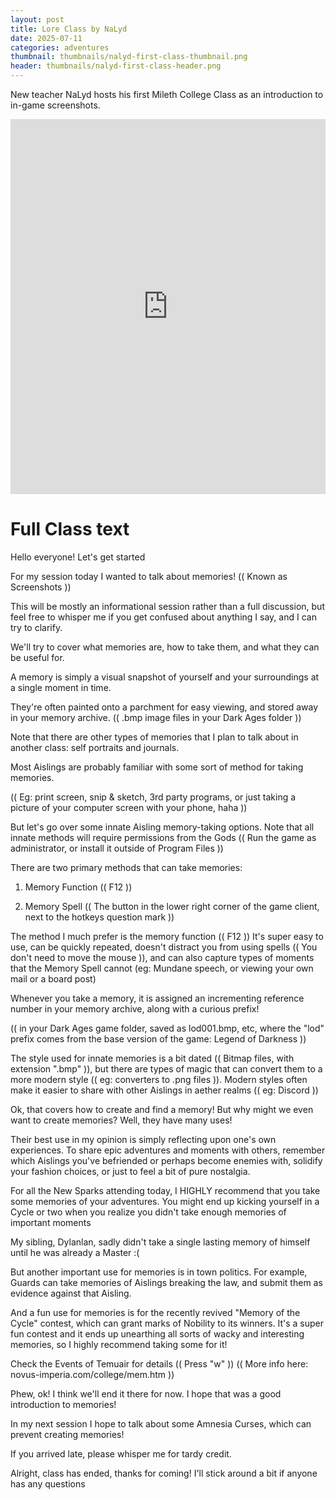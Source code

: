 ```yaml
---
layout: post
title: Lore Class by NaLyd
date: 2025-07-11
categories: adventures
thumbnail: thumbnails/nalyd-first-class-thumbnail.png
header: thumbnails/nalyd-first-class-header.png
---
```


New teacher NaLyd hosts his first Mileth College Class as an introduction to in-game screenshots.

<iframe width="100%" height="600" src="https://www.youtube.com/embed/mNYEhGJ-g1Q?si=5--ZXOlkHrCPyMyU" title="YouTube video player" frameborder="0" allow="accelerometer; autoplay; clipboard-write; encrypted-media; gyroscope; picture-in-picture; web-share" referrerpolicy="strict-origin-when-cross-origin" allowfullscreen></iframe>

# Full Class text

Hello everyone! Let's get started

For my session today I wanted to talk about memories!
(( Known as Screenshots ))

This will be mostly an informational session rather than
a full discussion, but feel free to whisper me if you
get confused about anything I say,
and I can try to clarify.

We'll try to cover what memories are, how to take them,
and what they can be useful for.

A memory is simply a visual snapshot of yourself and your
surroundings at a single moment in time.

They're often painted onto a parchment for easy viewing,
and stored away in your memory archive.
(( .bmp image files in your Dark Ages folder ))

Note that there are other types of memories that I plan to
talk about in another class: self portraits and journals.

Most Aislings are probably familiar with some sort of method
for taking memories.

(( Eg: print screen, snip & sketch, 3rd party programs,
or just taking a picture of your computer screen with
your phone, haha ))

But let's go over some innate Aisling memory-taking options.
Note that all innate methods will require permissions from
the Gods (( Run the game as administrator, or
install it outside of Program Files ))

There are two primary methods that can take memories:
1. Memory Function (( F12 ))
    
2. Memory Spell (( The button in the lower right corner
of the game client, next to the hotkeys question mark ))

The method I much prefer is the memory function (( F12 ))
It's super easy to use, can be quickly repeated, doesn't
distract you from using spells (( You don't need to
move the mouse )), and can also capture types of moments
that the Memory Spell cannot (eg: Mundane speech,
or viewing your own mail or a board post)

Whenever you take a memory, it is assigned an incrementing
reference number in your memory archive,
along with a curious prefix!

(( in your Dark Ages game folder, saved as lod001.bmp, etc,
where the "lod" prefix comes from the base version of
the game: Legend of Darkness ))

The style used for innate memories is a bit dated
(( Bitmap files, with extension ".bmp" )),
but there are types of magic that can convert them to a
more modern style (( eg: converters to .png files )).
Modern styles often make it easier to share with
other Aislings in aether realms (( eg: Discord ))

Ok, that covers how to create and find a memory!
But why might we even want to create memories?
Well, they have many uses!

Their best use in my opinion is simply reflecting upon
one's own experiences. To share epic adventures and
moments with others, remember which Aislings you've
befriended or perhaps become enemies with, solidify your
fashion choices, or just to feel a bit of pure nostalgia.

For all the New Sparks attending today, I HIGHLY recommend
that you take some memories of your adventures.
You might end up kicking yourself in a Cycle or two when you
realize you didn't take enough memories of important moments

My sibling, Dylanlan, sadly didn't take a single lasting
memory of himself until he was already a Master :(

But another important use for memories is in town politics.
For example, Guards can take memories of Aislings breaking
the law, and submit them as evidence against that Aisling.

And a fun use for memories is for the recently revived
"Memory of the Cycle" contest, which can grant marks of
Nobility to its winners. It's a super fun contest and it
ends up unearthing all sorts of wacky and interesting
memories, so I highly recommend taking some for it!

Check the Events of Temuair for details (( Press "w" ))
(( More info here: novus-imperia.com/college/mem.htm ))

Phew, ok! I think we'll end it there for now.
I hope that was a good introduction to memories!

In my next session I hope to talk about some Amnesia Curses,
which can prevent creating memories!

If you arrived late, please whisper me for tardy credit.

Alright, class has ended, thanks for coming!
I'll stick around a bit if anyone has any questions




